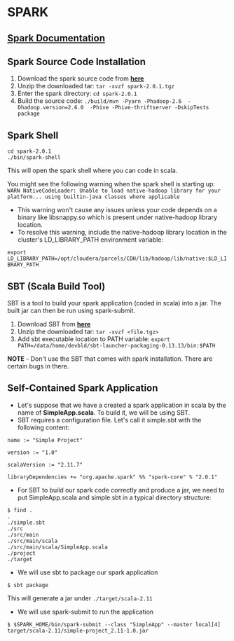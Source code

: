 # SPARK

## [Spark Documentation](http://spark.apache.org/docs/2.0.1/)

## Spark Source Code Installation
1. Download the spark source code from [**here**](http://spark.apache.org/downloads.html)
2. Unzip the downloaded tar: 
`tar -xvzf spark-2.0.1.tgz`
3. Enter the spark directory: 
`cd spark-2.0.1`
4. Build the source code: 
`./build/mvn -Pyarn -Phadoop-2.6  -Dhadoop.version=2.6.0  -Phive -Phive-thriftserver -DskipTests  package`
	
	
## Spark Shell
```
cd spark-2.0.1
./bin/spark-shell
```

This will open the spark shell where you can code in scala.

You might see the following warning when the spark shell is starting up: `WARN NativeCodeLoader: Unable to load native-hadoop library for your platform... using builtin-java classes where applicable`
  * This warning won't cause any issues unless your code depends on a binary like libsnappy.so which is present under native-hadoop library location.
  * To resolve this warning, include the native-hadoop library location in the cluster's LD_LIBRARY_PATH environment variable:
  
  `export LD_LIBRARY_PATH=/opt/cloudera/parcels/CDH/lib/hadoop/lib/native:$LD_LIBRARY_PATH`
  

## SBT (Scala Build Tool)
SBT is a tool to build your spark application (coded in scala) into a jar. The built jar can then be run using spark-submit.

1. Download SBT from [**here**](http://www.scala-sbt.org/0.13/docs/Installing-sbt-on-Linux.html)
2. Unzip the downloaded tar: `tar -xvzf <file.tgz>`
3. Add sbt executable location to PATH variable: `export PATH=/data/home/devbld/sbt-launcher-packaging-0.13.13/bin:$PATH`

**NOTE** - Don't use the SBT that comes with spark installation. There are certain bugs in there. 



## Self-Contained Spark Application

* Let's suppose that we have a created a spark application in scala by the name of **SimpleApp.scala**. To build it, we will be using SBT.
* SBT requires a configuration file. Let's call it simple.sbt with the following content:
```
name := "Simple Project"

version := "1.0"

scalaVersion := "2.11.7"

libraryDependencies += "org.apache.spark" %% "spark-core" % "2.0.1"
```

* For SBT to build our spark code correctly and produce a jar, we need to put SimpleApp.scala and simple.sbt in a typical directory structure:
```
$ find .
.
./simple.sbt
./src
./src/main
./src/main/scala
./src/main/scala/SimpleApp.scala
./project
./target
```

* We will use sbt to package our spark application
```
$ sbt package
```

This will generate a jar under `./target/scala-2.11`

* We will use spark-submit to run the application
```
$ $SPARK_HOME/bin/spark-submit --class "SimpleApp" --master local[4] target/scala-2.11/simple-project_2.11-1.0.jar
```
 